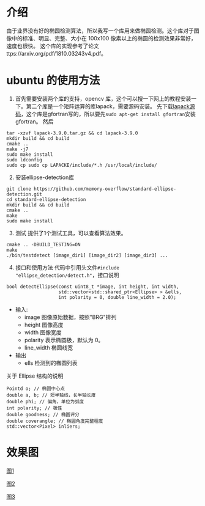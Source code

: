 # 介绍
由于业界没有好的椭圆检测算法，所以我写一个库用来做椭圆检测。这个库对于图像中的标准、明显、完整、大小在 100x100 像素以上的椭圆的检测效果非常好，速度也很快。
这个库的实现参考了论文 ttps://arxiv.org/pdf/1810.03243v4.pdf。

# ubuntu 的使用方法
1. 首先需要安装两个库的支持，opencv 库，这个可以搜一下网上的教程安装一下。第二个库是一个矩阵运算的库lapack，需要源码安装。
先下载[lapack源码](https://github.com/Reference-LAPACK/lapack/archive/v3.9.0.tar.gz)，这个库是gfortran写的，所以要先`sudo apt-get install gfortran`安装gfortran。
然后
```
tar -xzvf lapack-3.9.0.tar.gz && cd lapack-3.9.0
mkdir build && cd build
cmake ..
make -j7
sudo make install
sudo ldconfig
sudo cp sudo cp LAPACKE/include/*.h /usr/local/include/
```

2. 安装ellipse-detection库
```
git clone https://github.com/memory-overflow/standard-ellipse-detection.git
cd standard-ellipse-detection
mkdir build && cd build
cmake ..
make
sudo make install
```

3. 测试
提供了1个测试工具，可以查看算法效果。
```
cmake .. -DBUILD_TESTING=ON
make
./bin/testdetect [image_dir1] [image_dir2] [image_dir3] ...
```

4. 接口和使用方法
代码中引用头文件`#include "ellipse_detection/detect.h"`，接口说明
```
bool detectEllipse(const uint8_t *image, int height, int width,
                   std::vector<std::shared_ptr<Ellipse> > &ells,
                   int polarity = 0, double line_width = 2.0);
```
- 输入:
    - image 图像原始数据，按照"BRG"排列
    - height 图像高度
    - width 图像宽度
    - polarity 表示椭圆极，默认为 0。
    - line_width 椭圆线宽
- 输出
    - ells 检测到的椭圆列表

关于 Ellipse 结构的说明
```
Pointd o; // 椭圆中心点
double a, b; // 短半轴线，长半轴长度
double phi; // 偏角，单位为弧度
int polarity; // 极性
double goodness; // 椭圆评分
double coverangle; // 椭圆角度完整程度
std::vector<Pixel> inliers;
```

# 效果图
[图1](https://github.com/memory-overflow/standard-ellipse-detection/blob/master/images/test12_result.jpg)

[图2](https://github.com/memory-overflow/standard-ellipse-detection/blob/master/images/test6_result.jpg)

[图3](https://github.com/memory-overflow/standard-ellipse-detection/blob/master/images/test9_result.jpg)